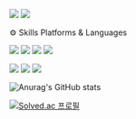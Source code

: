 <a href="https://wwww.google.com" target="_blank"><img src="https://img.shields.io/badge/dea0323@gmail.com-EA4335?style=flat&logo=gmail&logoColor=white"/></a>
<a href="https://inhaunivkdy.notion.site/Portfolio-Dev-131992b866f845f989fb98f085ee9a38" target="_blank"><img src="https://img.shields.io/badge/INHA_KDY-000000?style=flat&logo=notion&logoColor=white"/></a>

⚙️ Skills
Platforms & Languages

<img src="https://img.shields.io/badge/Flask-000000?style=flat-square&logo=Flask&logoColor=white"/> <img src="https://img.shields.io/badge/Unity-000000?style=flat-square&logo=Unity&logoColor=white"/> <img src="https://img.shields.io/badge/Qt-41CD52?style=flat-square&logo=Qt&logoColor=white"/> <img src="https://img.shields.io/badge/Google Colab-F9AB00?style=flat-square&logo=Google Colab&logoColor=white"/>


<img src="https://img.shields.io/badge/Python-3776AB?style=flat-square&logo=Python&logoColor=white"/> <img src="https://img.shields.io/badge/C++-00599C?style=flat-square&logo=C++&logoColor=white"/> <img src="https://img.shields.io/badge/C Sharp-239120?style=flat-square&logo=C Sharp&logoColor=white"/>


![Anurag's GitHub stats](https://github-readme-stats.vercel.app/api?username=KimDaeYu&show_icons=true&theme=default)

[![Solved.ac 프로필](http://mazassumnida.wtf/api/v2/generate_badge?boj=dea0323)](https://solved.ac/dea0323)
